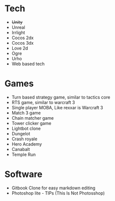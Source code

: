 # Tech

* ~~Unity~~
* Unreal
* Irrlight
* Cocos 2dx
* Cocos 3dx
* Love 2d
* Ogre
* Urho
* Web based tech

# Games

* Turn based strategy game, similar to tactics core
* RTS game, similar to warcraft 3
* Single player MOBA, Like rexxar is Warcraft 3
* Match 3 game
* Chain matcher game
* Tower clicker game
* Lightbot clone
* Dungelot
* Crash royale
* Hero Academy
* Canabalt
* Temple Run

# Software

* Gitbook Clone for easy markdown editing
* Photoshop lite - TIPs (This Is Not Photosshop)
